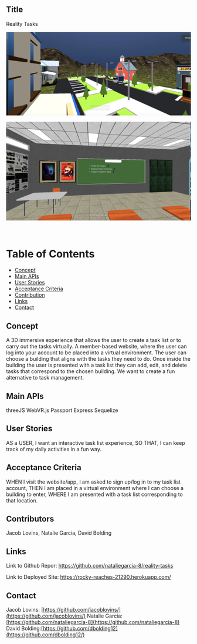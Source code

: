 ## Title 
Reality Tasks

![VR](./public/img/Loginpage2.png)

![VR](./public/img/school.png)

​
# Table of Contents
  - [Concept](#Concept)
  - [Main APIs](#Main-APIs)
  - [User Stories](#User-Stories)
  - [Acceptance Criteria](#Acceptance-Criteria)
  - [Contribution](#Contribution)
  - [Links](#Links)
  - [Contact](#Contact)


## Concept 
A 3D immersive experience that allows the user to create a task list or to carry out the tasks virtually. A member-based website, where the user can log into your account to be placed into a virtual environment. The user can choose a building that aligns with the tasks they need to do. Once inside the building the user is presented with a task list they can add, edit, and delete tasks that correspond to the chosen building. We want to create a fun alternative to task management. 
​
## Main APIs
threeJS
WebVR.js
Passport
Express
Sequelize
​
​
## User Stories
AS a USER, 
I want an interactive task list experience,
SO THAT,
I can keep track of my daily activities in a fun way.

## Acceptance Criteria 
WHEN I visit the website/app,
I am asked to sign up/log in to my task list account,
THEN I am placed in a virtual environment where I can choose a building to enter,
WHERE I am presented with a task list corresponding to that location.

## Contributors
Jacob Lovins, Natalie Garcia, David Bolding

## Links
Link to Github Repor: https://github.com/nataliegarcia-8/reality-tasks

Link to Deployed Site: https://rocky-reaches-21290.herokuapp.com/

## Contact
Jacob Lovins: [https://github.com/jacoblovins/](https://github.com/jacoblovins/)
Natalie Garcia: [https://github.com/nataliegarcia-8](https://github.com/nataliegarcia-8)
David Bolding:[https://github.com/dbolding12](https://github.com/dbolding12/)




  

